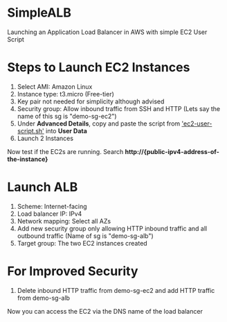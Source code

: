 # SimpleALB
Launching an Application Load Balancer in AWS with simple EC2 User Script

# Steps to Launch EC2 Instances
1. Select AMI: Amazon Linux
2. Instance type: t3.micro (Free-tier)
3. Key pair not needed for simplicity although advised
4. Security group: Allow inbound traffic from SSH and HTTP (Lets say the name of this sg is "demo-sg-ec2")
5. Under **Advanced Details**, copy and paste the script from ['ec2-user-script.sh'](./ec2-user-script.sh) into **User Data**
6. Launch 2 Instances

Now test if the EC2s are running. Search **http://{public-ipv4-address-of-the-instance}**

# Launch ALB
1. Scheme: Internet-facing
2. Load balancer IP: IPv4
3. Network mapping: Select all AZs
4. Add new security group only allowing HTTP inbound traffic and all outbound traffic (Name of sg is "demo-sg-alb")
5. Target group: The two EC2 instances created

# For Improved Security
1. Delete inbound HTTP traffic from demo-sg-ec2 and add HTTP traffic from demo-sg-alb

Now you can access the EC2 via the DNS name of the load balancer
